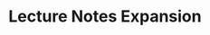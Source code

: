 ---
title: Lecture Notes Expansion
description: Expanded commentaries and notes on lectures that I have taken
image:

# Badge style
style:
background: "#2a9d8f"
color: "#fff"
---